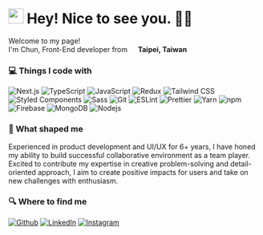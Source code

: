 <h1><img src="https://github.com/chunyulo-code/chunyulo-code/assets/73751851/86195066-c03f-4472-8610-64971a3a9546" width="30"/>  Hey! Nice to see you. 👋🏻</h1>

<p>Welcome to my page! </br> I'm Chun, Front-End developer from <img src="https://github.com/chunyulo-code/chunyulo-code/assets/73751851/03c284ca-ecc8-4b4f-bfc2-bcf754b6c74a" width="13"/> <b>Taipei, Taiwan</b></p>
<h3>💻 Things I code with </h3>
<p>
  <img alt="Next.js" src="https://img.shields.io/badge/next-black?style=flat-square&logo=next.js&logoColor=white" />
  <img alt="TypeScript" src="https://img.shields.io/badge/typescript-blue?style=flat-square&logo=typescript&logoColor=white" /> 
  <img alt="JavaScript" src="https://img.shields.io/badge/javascript-ffca28?style=flat-square&logo=firebase&logoColor=black" />
  <img alt="Redux" src="https://img.shields.io/badge/redux-%23593d88.svg?style=flat-square&logo=redux&logoColor=white)" />
  <img alt="Tailwind CSS" src="https://img.shields.io/badge/tailwindcss-%2338B2AC.svg?style=flat-square&logo=tailwind-css&logoColor=white" />
  <img alt="Styled Components" src="https://img.shields.io/badge/-Styled_Components-db7092?style=flat-square&logo=styled-components&logoColor=white" />
  <img alt="Sass" src="https://img.shields.io/badge/-Sass-CC6699?style=flat-square&logo=sass&logoColor=white" />
  <img alt="Git" src="https://img.shields.io/badge/git-%23F05033.svg?style=flat-square&logo=git&logoColor=white" />
  <img alt="ESLint" src="https://img.shields.io/badge/eslint-4B32C3?style=flat-square&logo=eslint&logoColor=white" />
  <img alt="Prettier" src="https://img.shields.io/badge/-Prettier-F7B93E?style=flat-square&logo=prettier&logoColor=white" />
  <img alt="Yarn" src="https://img.shields.io/badge/yarn-%232C8EBB.svg?style=flat-square&logo=yarn&logoColor=white" />
  <img alt="npm" src="https://img.shields.io/badge/-NPM-CB3837?style=flat-square&logo=npm&logoColor=white" />
  <img alt="Firebase" src="https://img.shields.io/badge/firebase-ffca28?style=flat-square&logo=firebase&logoColor=black" />
  <img alt="MongoDB" src="https://img.shields.io/badge/-MongoDB-13aa52?style=flat-square&logo=mongodb&logoColor=white" />
  <img alt="Nodejs" src="https://img.shields.io/badge/-Nodejs-43853d?style=flat-square&logo=Node.js&logoColor=white" />
</p>

<h3>🔨 What shaped me</h3>
<p>Experienced in product development and UI/UX for 6+ years, I have honed my ability to build successful collaborative environment as a team player. Excited to contribute my expertise in creative problem-solving and detail-oriented approach, I aim to create positive impacts for users and take on new challenges with enthusiasm.
</p>

<h3>🔍 Where to find me</h3>
<p><a href="https://github.com/chunyulo-code" target="_blank"><img alt="Github" src="https://img.shields.io/badge/GitHub-%2312100E.svg?&style=for-the-badge&logo=Github&logoColor=white" /></a> <a href="https://www.linkedin.com/in/chunyulo" target="_blank"><img alt="LinkedIn" src="https://img.shields.io/badge/linkedin-%230077B5.svg?&style=for-the-badge&logo=linkedin&logoColor=white" /></a> <a href="https://www.instagram.com/chun.yu_lo/" target="_blank"><img alt="Instagram" src="https://img.shields.io/badge/instagram-%23833AB4.svg?&style=for-the-badge&logo=instagram&logoColor=white" /></a> 
</p>
